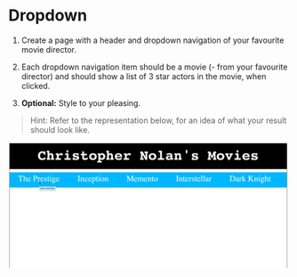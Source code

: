 # Dropdown

1. Create a page with a header and dropdown navigation of your favourite movie director.

1. Each dropdown navigation item should be a movie (- from your favourite director) and should show a list of 3 star actors in the movie, when clicked.

1. **Optional:** Style to your pleasing.

> Hint: Refer to the representation below, for an idea of what your result should look like.

![demo](demo.gif)
